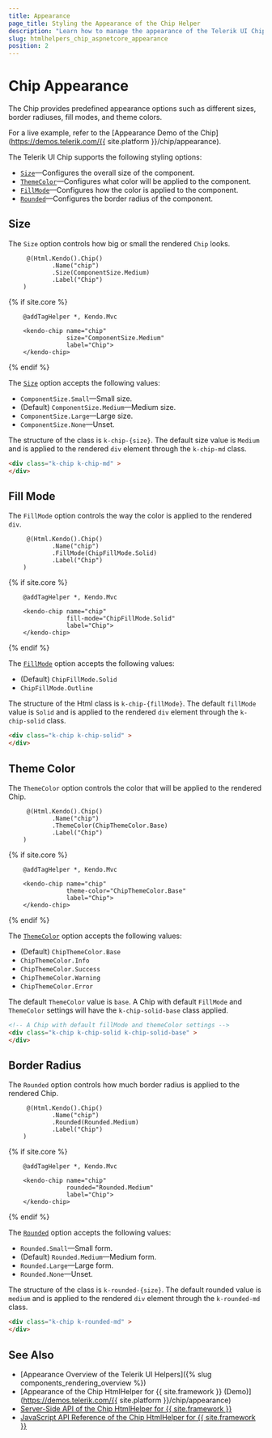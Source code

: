 ```yaml
---
title: Appearance
page_title: Styling the Appearance of the Chip Helper
description: "Learn how to manage the appearance of the Telerik UI Chip component for {{ site.framework }} and apply its various styling options."
slug: htmlhelpers_chip_aspnetcore_appearance
position: 2
---
```


# Chip Appearance

The Chip provides predefined appearance options such as different sizes, border radiuses, fill modes, and theme colors.

For a live example, refer to the [Appearance Demo of the Chip](https://demos.telerik.com/{{ site.platform }}/chip/appearance).

The Telerik UI Chip supports the following styling options:

- [`Size`](#size)—Configures the overall size of the component.
- [`ThemeColor`](#theme-color)—Configures what color will be applied to the component.
- [`FillMode`](#fill-mode)—Configures how the color is applied to the component.
- [`Rounded`](#border-radius)—Configures the border radius of the component.

## Size

The `Size` option controls how big or small the rendered `Chip` looks.

```HtmlHelper
     @(Html.Kendo().Chip()
            .Name("chip")
            .Size(ComponentSize.Medium)
            .Label("Chip")
    )
```
{% if site.core %}
```TagHelper
    @addTagHelper *, Kendo.Mvc

    <kendo-chip name="chip"
                size="ComponentSize.Medium"
                label="Chip">
    </kendo-chip>
```
{% endif %}

The [`Size`](/api/Kendo.Mvc.UI.Fluent/ChipBuilder#sizekendomvcuicomponentsize) option accepts the following values:

- `ComponentSize.Small`—Small size.
- (Default) `ComponentSize.Medium`—Medium size.
- `ComponentSize.Large`—Large size.
- `ComponentSize.None`—Unset.

The structure of the class is `k-chip-{size}`. The default size value is `Мedium` and is applied to the rendered `div` element through the `k-chip-md` class.

```html
<div class="k-chip k-chip-md" >
</div>
```

## Fill Mode

The `FillMode` option controls the way the color is applied to the rendered `div`. 

```HtmlHelper
     @(Html.Kendo().Chip()
            .Name("chip")
            .FillMode(ChipFillMode.Solid)
            .Label("Chip")
    )
```
{% if site.core %}
```TagHelper
    @addTagHelper *, Kendo.Mvc

    <kendo-chip name="chip"
                fill-mode="ChipFillMode.Solid"
                label="Chip">
    </kendo-chip>
```
{% endif %}

The [`FillMode`](/api/Kendo.Mvc.UI.Fluent/ChipBuilder#fillmodekendomvcuichipfillmode) option accepts the following values:

- (Default) `ChipFillMode.Solid`
- `ChipFillMode.Outline`

The structure of the Html class is `k-chip-{fillMode}`. The default `fillMode` value is `Solid` and is applied to the rendered `div` element through the `k-chip-solid` class.

```html
<div class="k-chip k-chip-solid" >
</div>
```

## Theme Color

The `ThemeColor` option controls the color that will be applied to the rendered Chip. 

```HtmlHelper
     @(Html.Kendo().Chip()
            .Name("chip")
            .ThemeColor(ChipThemeColor.Base)
            .Label("Chip")
    )
```
{% if site.core %}
```TagHelper
    @addTagHelper *, Kendo.Mvc

    <kendo-chip name="chip"
                theme-color="ChipThemeColor.Base"
                label="Chip">
    </kendo-chip>
```
{% endif %}

The [`ThemeColor`](/api/Kendo.Mvc.UI.Fluent/ChipBuilder#themecolorkendomvcuithemecolor) option accepts the following values:

- (Default) `ChipThemeColor.Base`
- `ChipThemeColor.Info`
- `ChipThemeColor.Success`
- `ChipThemeColor.Warning`
- `ChipThemeColor.Error`

The default `ThemeColor` value is `base`. A Chip with default `FillMode` and `ThemeColor` settings will have the `k-chip-solid-base` class applied.

```html
<!-- A Chip with default fillMode and themeColor settings -->
<div class="k-chip k-chip-solid k-chip-solid-base" >
</div>
```

## Border Radius

The `Rounded` option controls how much border radius is applied to the rendered Chip.

```HtmlHelper
     @(Html.Kendo().Chip()
            .Name("chip")
            .Rounded(Rounded.Medium)
            .Label("Chip")
    )
```
{% if site.core %}
```TagHelper
    @addTagHelper *, Kendo.Mvc

    <kendo-chip name="chip"
                rounded="Rounded.Medium"
                label="Chip">
    </kendo-chip>
```
{% endif %}

The [`Rounded`](/api/Kendo.Mvc.UI.Fluent/ChipBuilder#roundedkendomvcuirounded) option accepts the following values:

- `Rounded.Small`—Small form.
- (Default) `Rounded.Medium`—Medium form.
- `Rounded.Large`—Large form.
- `Rounded.None`—Unset.

The structure of the class is `k-rounded-{size}`. The default rounded value is `medium` and is applied to the rendered `div` element through the `k-rounded-md` class.

```html
<div class="k-chip k-rounded-md" >
</div>
```

## See Also

* [Appearance Overview of the Telerik UI Helpers]({% slug components_rendering_overview %})
* [Appearance of the Chip HtmlHelper for {{ site.framework }} (Demo)](https://demos.telerik.com/{{ site.platform }}/chip/appearance)
* [Server-Side API of the Chip HtmlHelper for {{ site.framework }}](/api/chip)
* [JavaScript API Reference of the Chip HtmlHelper for {{ site.framework }}](https://docs.telerik.com/kendo-ui/api/javascript/ui/chip)
